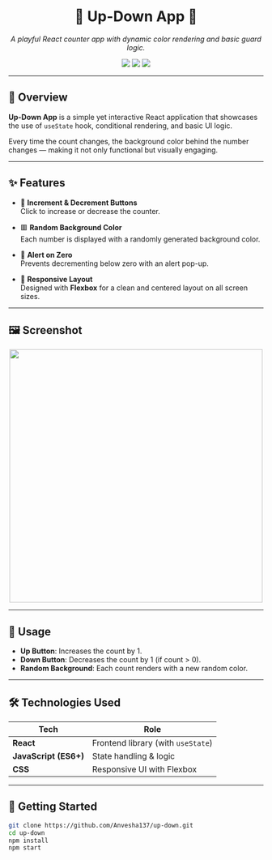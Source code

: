 <h1 align="center">🔼 Up-Down App 🔽</h1>

<p align="center">
  <i>A playful React counter app with dynamic color rendering and basic guard logic.</i>
</p>

<p align="center">
  <img src="https://img.shields.io/badge/Built%20With-React-61DAFB?style=for-the-badge&logo=react&logoColor=black" />
  <img src="https://img.shields.io/badge/Vanilla-JavaScript-F7DF1E?style=for-the-badge&logo=javascript&logoColor=black" />
  <img src="https://img.shields.io/badge/Responsive-Flexbox-00C49A?style=for-the-badge" />
</p>

---

## 📱 Overview

**Up-Down App** is a simple yet interactive React application that showcases the use of `useState` hook, conditional rendering, and basic UI logic.

Every time the count changes, the background color behind the number changes — making it not only functional but visually engaging.

---

## ✨ Features

- 🔼 **Increment & Decrement Buttons**  
  Click to increase or decrease the counter.

- 🟥 **Random Background Color**  
  Each number is displayed with a randomly generated background color.

- 🛑 **Alert on Zero**  
  Prevents decrementing below zero with an alert pop-up.

- 📱 **Responsive Layout**  
  Designed with **Flexbox** for a clean and centered layout on all screen sizes.

---

## 🖼️ Screenshot

<p align="center">
  <img src="https://github.com/user-attachments/assets/ca5a2a6d-8f77-4ea7-b2b2-4d7fb655c8cc" width="500"/>
</p>

---

## 🧩 Usage

- **Up Button**: Increases the count by 1.
- **Down Button**: Decreases the count by 1 (if count > 0).
- **Random Background**: Each count renders with a new random color.

---

## 🛠️ Technologies Used

| Tech        | Role                              |
|-------------|-----------------------------------|
| **React**   | Frontend library (with `useState`)|
| **JavaScript (ES6+)** | State handling & logic         |
| **CSS**     | Responsive UI with Flexbox        |

---

## 🧪 Getting Started

```bash
git clone https://github.com/Anvesha137/up-down.git
cd up-down
npm install
npm start


